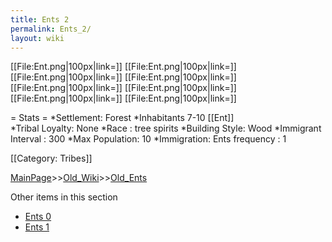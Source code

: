 ```yaml
---
title: Ents 2
permalink: Ents_2/
layout: wiki
---
```

[[File:Ent.png|100px|link=]]
[[File:Ent.png|100px|link=]]
[[File:Ent.png|100px|link=]]
[[File:Ent.png|100px|link=]]
[[File:Ent.png|100px|link=]]
[[File:Ent.png|100px|link=]]
[[File:Ent.png|100px|link=]]
[[File:Ent.png|100px|link=]]

= Stats =
*Settlement: Forest 
*Inhabitants 7-10 [[Ent]]    
*Tribal Loyalty: None
*Race : tree spirits 
*Building Style: Wood 
*Immigrant Interval : 300
*Max Population: 10 
*Immigration: Ents frequency : 1  

[[Category: Tribes]]

[MainPage](/keeperrl_wiki/ "wikilink")>>[Old_Wiki](/keeperrl_wiki/Old_Wiki "wikilink")>>[Old_Ents](/keeperrl_wiki/Old_Ents "wikilink")

Other items in this section
-    [Ents 0](/keeperrl_wiki/Ents_0 "wikilink")
-    [Ents 1](/keeperrl_wiki/Ents_1 "wikilink")
